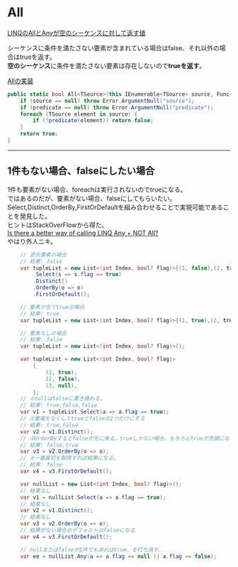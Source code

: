 
# All

[LINQのAllとAnyが空のシーケンスに対して返す値](https://pdwslmr.netlify.app/posts/language/linq-all-any-empty/)  

シーケンスに条件を満たさない要素が含まれている場合はfalse、それ以外の場合はtrueを返す。  
**空のシーケンス**に条件を満たさない要素は存在しないので**trueを返す**。  

[Allの実装](https://github.com/microsoft/referencesource/blob/4.6.2/System.Core/System/Linq/Enumerable.cs#L1182)

``` C# : Enumerable.cs
public static bool All<TSource>(this IEnumerable<TSource> source, Func<TSource, bool> predicate) {
    if (source == null) throw Error.ArgumentNull("source");
    if (predicate == null) throw Error.ArgumentNull("predicate");
    foreach (TSource element in source) {
        if (!predicate(element)) return false;
    }
    return true;
}
```

---

## 1件もない場合、falseにしたい場合

1件も要素がない場合、foreachは実行されないのでtrueになる。  
ではあるのだが、要素がない場合、falseにしてもらいたい。  
Select,Distinct,OrderBy,FirstOrDefaultを組み合わせることで実現可能であることを発見した。  
ヒントはStackOverFlowから得た。  
[Is there a better way of calling LINQ Any + NOT All?](https://stackoverflow.com/questions/29993814/is-there-a-better-way-of-calling-linq-any-not-all)  
やはり外人ニキ。  

``` C# : できたやつ
    // 混合要素の場合
    // 結果: false
    var tupleList = new List<(int Index, bool? flag)>{(1, false),(2, true),(3, null)}
        .Select(s => s.flag == true)
        .Distinct()
        .OrderBy(o => o)
        .FirstOrDefault();

    // 要素が全てtrueの場合
    // 結果: true
    var tupleList = new List<(int Index, bool? flag)>{(1, true),(2, true),(3, true)};

    // 要素なしの場合
    // 結果: false
    var tupleList = new List<(int Index, bool? flag)>();
```

``` C# : 要素あり解説
    var tupleList = new List<(int Index, bool? flag)>
        {
            (1, true),
            (2, false),
            (3, null),
        };
    // ①nullはfalseに置き換わる。
    // 結果: true,false,false
    var v1 = tupleList.Select(a => a.flag == true);
    // ②重複をなくしてtrueとfalseの2つだけにする
    // 結果: true,false
    var v2 = v1.Distinct();
    // ③OrderByするとfalseが先に来る。trueしかない場合、もちろんtrueが先頭になる。
    // 結果: false,true
    var v3 = v2.OrderBy(o => o);
    // ④一番最初を取得すれば結果になる。
    // 結果: false
    var v4 = v3.FirstOrDefault();
```

``` C# : 要素なし解説
    var nullList = new List<(int Index, bool? flag)>();
    // 結果なし
    var v1 = nullList.Select(a => a.flag == true);
    // 結果なし
    var v2 = v1.Distinct();
    // 結果なし
    var v3 = v2.OrderBy(o => o);
    // 結果がない場合のデフォルトはfalseになる
    var v4 = v3.FirstOrDefault();
```

``` C#
    // nullまたはfalseが1件でもあればtrue、を打ち消す。
    var ee = nullList.Any(a => a.flag == null || a.flag == false);
```
